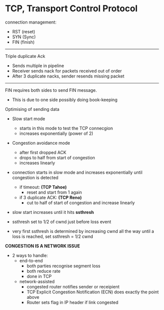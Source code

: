 # TCP, Transport Control Protocol

connection management:
- RST (reset)
- SYN (Sync)
- FIN (finish)

---
Triple duplicate Ack
- Sends multiple in pipeline
- Receiver sends nack for packets received out of order
- After 3 duplicate nacks, sender resends missing packet

---
FIN requires both sides to send FIN message.
- This is due to one side possibly doing book-keeping

Optimising of sending data
- Slow start mode
    - starts in this mode to test the TCP connecgion
    - increases exponentially (power of 2)
- Congestion avoidance mode 
    - after first dropped ACK
    - drops to half from start of congestion
    - increases linearly

- connection starts in slow mode and increases exponentially
until congestion is detected
    - if timeout: **(TCP Tahoe)**
        - reset and start from 1 again
    - if 3 duplicate ACK: **(TCP Reno)**
        - cut to half of start of congestion and increase 
        linearly

- slow start increases until it hits **ssthresh**
- ssthresh set to 1/2 of cwnd just before loss event
- very first ssthresh is determined by increasing cwnd all the way
until a loss is reached, set ssthresh = 1/2 cwnd


**CONGESTION IS A NETWORK ISSUE**
- 2 ways to handle:
    - end-to-end 
        - both parties recognise segment loss
        - both reduce rate
        - done in TCP
    - network-assisted
        - congested router notifies sender or receipient
        - TCP Explicit Congestion Notification (ECN)
        does exactly the point above
        - Router sets flag in IP header if link congested
        